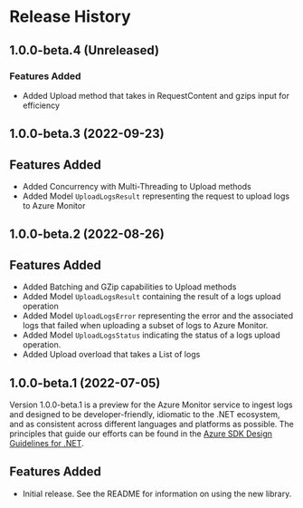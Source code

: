 # Release History

## 1.0.0-beta.4 (Unreleased)

### Features Added
- Added Upload method that takes in RequestContent and gzips input for efficiency

## 1.0.0-beta.3 (2022-09-23)
## Features Added
- Added Concurrency with Multi-Threading to Upload methods
- Added Model `UploadLogsResult` representing the request to upload logs to Azure Monitor

## 1.0.0-beta.2 (2022-08-26)
## Features Added
- Added Batching and GZip capabilities to Upload methods
- Added Model `UploadLogsResult` containing the result of a logs upload operation
- Added Model `UploadLogsError` representing the error and the associated logs that failed when uploading a subset of logs to Azure Monitor.
- Added Model `UploadLogsStatus` indicating the status of a logs upload operation.
- Added Upload overload that takes a List<T> of logs

## 1.0.0-beta.1 (2022-07-05)
Version 1.0.0-beta.1 is a preview for the Azure Monitor service to ingest logs and designed to be developer-friendly, idiomatic to the .NET ecosystem, and as consistent across different languages and platforms as
possible. The principles that guide our efforts can be found in the
[Azure SDK Design Guidelines for .NET](https://azure.github.io/azure-sdk/dotnet_introduction.html).

## Features Added
- Initial release. See the README for information on using the new library.

